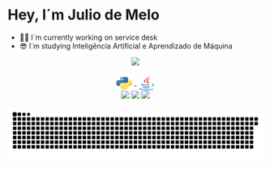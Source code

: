 # Hey, I´m Julio de Melo
- 💪🏾 I´m currently working on service desk
- 😎 I´m studying Inteligência Artificial e Aprendizado de Máquina

<div align="center">
  <a href="https://www.linkedin.com/feed/">
  <img height="180em" src="https://github-readme-stats.vercel.app/api?username=JuliodeMelo&show_icons=true&theme=dark&include_all_commits=true&count_private=true"/>
</div>

<div align="center" style="display: inline_block"><br>
   <img align="center" alt="Rafa-Python" height="30" width="40" src="https://raw.githubusercontent.com/devicons/devicon/master/icons/python/python-original.svg">
   <img align="center" alt="Rafa-Java" height="30" width="40" src="https://raw.githubusercontent.com/devicons/devicon/master/icons/java/java-original.svg">
</div>

 <div align="center" > 
  <a href="https://instagram.com/julio-de-melo" target="_blank"><img src="https://img.shields.io/badge/-Instagram-%23E4405F?style=for-the-badge&logo=instagram&logoColor=white" target="_blank"></a>
  <a href = "j.julio@uni9.edu.br"><img src="https://img.shields.io/badge/-Gmail-%23333?style=for-the-badge&logo=gmail&logoColor=white" target="_blank"></a>
  <a href="https://www.linkedin.com/in/julio-de-melo-22450415b" target="_blank"><img src="https://img.shields.io/badge/-LinkedIn-%230077B5?style=for-the-badge&logo=linkedin&logoColor=white" target="_blank"></a> 
   
</div>

  ![Snake animation](https://github.com/julio-sourc/julio-sourc/blob/output/github-contribution-grid-snake.svg)
